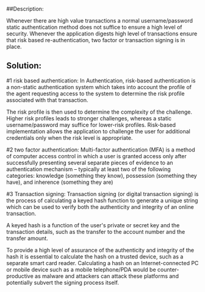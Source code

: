 ##Description:

Whenever there are high value transactions a normal username/password static authentication method does
not suffice to ensure a high level of security. Whenever the application digests high level of transactions ensure that
risk based re-authentication, two factor or transaction signing is in place.

## Solution:

#1 risk based authentication:
In Authentication, risk-based authentication is a non-static authentication 
system which takes into account the profile of the agent requesting access to 
the system to determine the risk profile associated with that transaction. 

The risk profile is then used to determine the complexity of the challenge.
Higher risk profiles leads to stronger challenges, whereas a static username/password may suffice for 
lower-risk profiles. Risk-based implementation allows the application to challenge the user for additional 
credentials only when the risk level is appropriate.

#2 two factor authentication:
Multi-factor authentication (MFA) is a method of computer access control in which a user is 
granted access only after successfully presenting several separate pieces of evidence to an 
authentication mechanism – typically at least two of the following categories: knowledge (something they know), 
possession (something they have), and inherence (something they are)

#3 Transaction signing:
Transaction signing (or digital transaction signing) is the process of calculating a keyed hash function 
to generate a unique string which can be used to verify both the authenticity and integrity of an online transaction.

A keyed hash is a function of the user's private or secret key and the transaction details, 
such as the transfer to the account number and the transfer amount.

To provide a high level of assurance of the authenticity and integrity of 
the hash it is essential to calculate the hash on a trusted device, such as a separate smart card reader.
Calculating a hash on an Internet-connected PC or mobile device such as a mobile telephone/PDA would be
counter-productive as malware and attackers can attack these platforms and potentially subvert the signing process itself.
